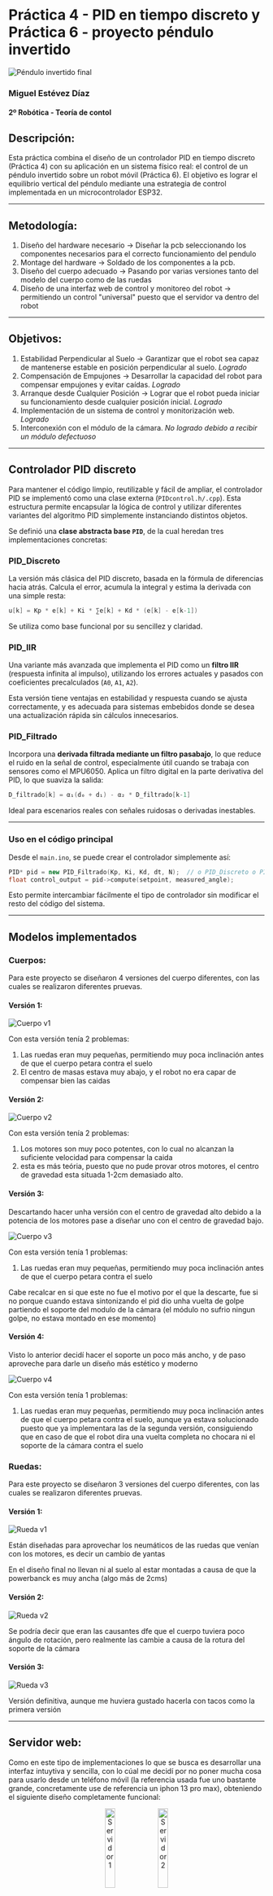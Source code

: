# Práctica 4 - PID en tiempo discreto y Práctica 6 - proyecto péndulo invertido

![Péndulo invertido final](Imagenes/Pendulo_final.jpg)

### Miguel Estévez Díaz
#### 2º Robótica - Teoría de contol


## Descripción:

Esta práctica combina el diseño de un controlador PID en tiempo discreto (Práctica 4) con su aplicación en un sistema físico real: el control de un péndulo invertido sobre un robot móvil (Práctica 6). El objetivo es lograr el equilibrio vertical del péndulo mediante una estrategia de control implementada en un microcontrolador ESP32.

---

## Metodología:

1. Diseño del hardware necesario -> Diseñar la pcb seleccionando los componentes necesarios para el correcto funcionamiento del pendulo
2. Montage del hardware -> Soldado de los componentes a la pcb.
3. Diseño del cuerpo adecuado -> Pasando por varias versiones tanto del modelo del cuerpo como de las ruedas
4. Diseño de una interfaz web de control y monitoreo del robot -> permitiendo un control "universal" puesto que el servidor va dentro del robot

---

## Objetivos:

1. Estabilidad Perpendicular al Suelo -> Garantizar que el robot sea capaz de mantenerse estable en posición perpendicular al suelo. *Logrado*
2. Compensación de Empujones -> Desarrollar la capacidad del robot para compensar empujones y evitar caídas. *Logrado*
3. Arranque desde Cualquier Posición -> Lograr que el robot pueda iniciar su funcionamiento desde cualquier posición inicial. *Logrado*
4. Implementación de un sistema de control y monitorización web. *Logrado*
5. Interconexión con el módulo de la cámara. *No logrado debido a recibir un módulo defectuoso*

---

## Controlador PID discreto

Para mantener el código limpio, reutilizable y fácil de ampliar, el controlador PID se implementó como una clase externa (`PIDcontrol.h/.cpp`). Esta estructura permite encapsular la lógica de control y utilizar diferentes variantes del algoritmo PID simplemente instanciando distintos objetos.

Se definió una **clase abstracta base `PID`**, de la cual heredan tres implementaciones concretas:

### PID_Discreto

La versión más clásica del PID discreto, basada en la fórmula de diferencias hacia atrás. Calcula el error, acumula la integral y estima la derivada con una simple resta:

```cpp
u[k] = Kp * e[k] + Ki * ∑e[k] + Kd * (e[k] - e[k-1])
```

Se utiliza como base funcional por su sencillez y claridad.

### PID_IIR

Una variante más avanzada que implementa el PID como un **filtro IIR** (respuesta infinita al impulso), utilizando los errores actuales y pasados con coeficientes precalculados (`A0`, `A1`, `A2`).

Esta versión tiene ventajas en estabilidad y respuesta cuando se ajusta correctamente, y es adecuada para sistemas embebidos donde se desea una actualización rápida sin cálculos innecesarios.

### PID_Filtrado

Incorpora una **derivada filtrada mediante un filtro pasabajo**, lo que reduce el ruido en la señal de control, especialmente útil cuando se trabaja con sensores como el MPU6050. Aplica un filtro digital en la parte derivativa del PID, lo que suaviza la salida:

```cpp
D_filtrado[k] = α₁(d₀ + d₁) - α₂ * D_filtrado[k-1]
```

Ideal para escenarios reales con señales ruidosas o derivadas inestables.

---

### Uso en el código principal

Desde el `main.ino`, se puede crear el controlador simplemente así:

```cpp
PID* pid = new PID_Filtrado(Kp, Ki, Kd, dt, N);  // o PID_Discreto o PID_IIR
float control_output = pid->compute(setpoint, measured_angle);
```

Esto permite intercambiar fácilmente el tipo de controlador sin modificar el resto del código del sistema.

---

## Modelos implementados

### Cuerpos:

Para este proyecto se diseñaron 4 versiones del cuerpo diferentes, con las cuales se realizaron diferentes pruevas.

#### Versión 1: 

![Cuerpo v1](Imagenes/Cuerpo_v1.jpg)

Con esta versión tenía 2 problemas:
1. Las ruedas eran muy pequeñas, permitiendo muy poca inclinación antes de que el cuerpo petara contra el suelo
2. El centro de masas estava muy abajo, y el robot no era capar de compensar bien las caidas 

#### Versión 2: 

![Cuerpo v2](Imagenes/Cuerpo_v2.jpg)

Con esta versión tenía 2 problemas:
1. Los motores son muy poco potentes, con lo cual no alcanzan la suficiente velocidad para compensar la caida
2. esta es más teória, puesto que no pude provar otros motores, el centro de gravedad esta situada 1-2cm demasiado alto.

#### Versión 3: 

Descartando hacer unha versión con el centro de gravedad alto debido a la potencia de los motores pase a diseñar uno con el centro de gravedad bajo.

![Cuerpo v3](Imagenes/Cuerpo_v3.jpg)

Con esta versión tenía 1 problemas:
1. Las ruedas eran muy pequeñas, permitiendo muy poca inclinación antes de que el cuerpo petara contra el suelo

Cabe recalcar en si que este no fue el motivo por el que la descarte, fue si no porque cuando estava sintonizando el pid dio unha vuelta de golpe partiendo el soporte del modulo de la cámara (el módulo no sufrio ningun golpe, no estava montado en ese momento)

#### Versión 4: 

Visto lo anterior decidí hacer el soporte un poco más ancho, y de paso aproveche para darle un diseño más estético y moderno

![Cuerpo v4](Imagenes/Cuerpo_v4.jpg)

Con esta versión tenía 1 problemas:
1. Las ruedas eran muy pequeñas, permitiendo muy poca inclinación antes de que el cuerpo petara contra el suelo, aunque ya estava solucionado puesto que ya implementara las de la segunda versión, consiguiendo que en caso de que el robot dira una vuelta completa no chocara ni el soporte de la cámara contra el suelo

### Ruedas:

Para este proyecto se diseñaron 3 versiones del cuerpo diferentes, con las cuales se realizaron diferentes pruevas.

#### Versión 1:

![Rueda v1](Imagenes/Rueda_v1.jpg)

Están diseñadas para aprovechar los neumáticos de las ruedas que venían con los motores, es decir un cambio de yantas

En el diseño final no llevan ni al suelo al estar montadas a causa de que la powerbanck es muy ancha (algo más de 2cms)

#### Versión 2: 

![Rueda v2](Imagenes/Rueda_v2.jpg)

Se podría decir que eran las causantes dfe que el cuerpo tuviera poco ángulo de rotación, pero realmente las cambie a causa de la rotura del soporte de la cámara

#### Versión 3: 

![Rueda v3](Imagenes/Rueda_v3.jpg)

Versión definitiva, aunque me huviera gustado hacerla con tacos como la primera versión

---

## Servidor web:

Como en este tipo de implementaciones lo que se busca es desarrollar una interfaz intuytiva y sencilla, con lo cúal me decidí por no poner mucha cosa para usarlo desde un teléfono móvil (la referencia usada fue uno bastante grande, concretamente use de referencia un iphon 13 pro max), obteniendo el siguiente diseño completamente funcional:

<p align="center">
  <img src="Imagenes/Servidor_1.jpg" alt="Servidor 1" width="20%">
  <img src="Imagenes/Servidor_2.jpg" alt="Servidor 2" width="20%">
</p>

---

## Conclusiones:

Quitando la parte de añadirle la muestra de la imagen desde la cámara todo funciona perfectamente, autobalanceandose el robot y resistiendo a empujones como se puede ver en en siguiente video: [Ver vídeo de la demo del péndulo](https://youtube.com/shorts/DccQZT0np7g)

Cabe recalcar que a futuro tengo pensado añadirle un sensor de ultrasonidos para permitirle hacer navegaciones en base a el y a la cámara.